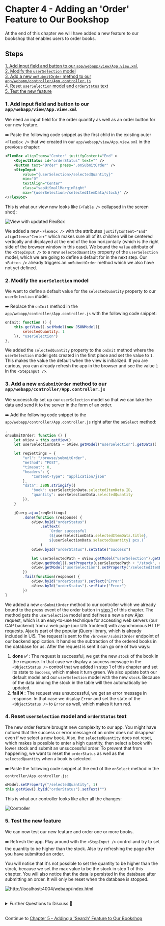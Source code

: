 # Chapter 4 - Adding an 'Order' Feature to Our Bookshop

At the end of this chapter we will have added a new feature to our bookshop that enables users to order books.

## Steps

[1. Add input field and button to our `app/webapp/view/App.view.xml`](#1-add-input-field-and-button-to-our-appwebappviewappviewxml)<br>
[2. Modify the `userSelection` model](#2-modify-the-userselection-model)<br>
[3. Add a new `onSubmitOrder` method to our `app/webapp/controller/App.controller.js`](#3-add-a-new-onsubmitorder-method-to-our-appwebappcontrollerappcontrollerjs)<br>
[4. Reset `userSelection` model and `orderStatus` text](#4-reset-userselection-model-and-orderstatus-text)<br>
[5. Test the new feature](#5-test-the-new-feature)<br>

### 1. Add input field and button to our `app/webapp/view/App.view.xml`

We need an input field for the order quantity as well as an order button for our new feature.

➡️ Paste the following code snippet as the first child in the existing outer `<FlexBox />` that we created in our `app/webapp/view/App.view.xml` in the previous chapter:

```xml
<FlexBox alignItems="Center" justifyContent="End" >
    <ObjectStatus id="orderStatus" text="" />
    <Button text="Order" press=".onSubmitOrder" />
    <StepInput
        value="{userSelection>/selectedQuantity}"
        min="0"
        textAlign="Center"
        class="sapUiSmallMarginRight"
        max="{userSelection>/selectedItemData/stock}" />                        
</FlexBox>
```

This is what our view now looks like (`<Table />` collapsed in the screen shot):

![View with updated FlexBox](/chapters/chapter04/chapter04-01.png)

We added a new `<FlexBox />` with the attributes `justifyContent="End" alignItems="Center"` which makes sure all of its children will be centered vertically and displayed at the end of the box horizontally (which is the right side of the browser window in this case). We bound the `value` attribute of the `<StepInput />` to a new `selectedQuantity` property of the `userSelection` model, which we are going to define a default for in the next step. Our `<Button />` already triggers an `onSubmitOrder` method which we also have not yet defined.

### 2. Modify the `userSelection` model

We want to define a default value for the `selectedQuantity` property to our `userSelection` model.

➡️ Replace the `onInit` method in the `app/webapp/controller/App.controller.js` with the following code snippet:

```javascript
onInit: function () {
    this.getView().setModel(new JSONModel({
        selectedQuantity: 1
    }), "userSelection")
},
```

We added the `selectedQuantity` property to the `onInit` method where the `userSelection` model gets created in the first place and set the value to `1`. This makes the value the default when the view is initialized. If you are curious, you can already refresh the app in the browser and see the value `1` in the `<StepInput />`.

### 3. Add a new `onSubmitOrder` method to our `app/webapp/controller/App.controller.js`

We successfully set up our `userSelection` model so that we can take the data and send it to the server in the form of an order. 

➡️ Add the following code snippet to the `app/webapp/controller/App.controller.js` right after the `onSelect` method:

```javascript
,
onSubmitOrder: function () {
    let oView = this.getView()
    let userSelectionData = oView.getModel("userSelection").getData()

    let reqSettings = {
        "url": "/browse/submitOrder",
        "method": "POST",
        "timeout": 0,
        "headers": {
            "Content-Type": "application/json"
        },
        "data": JSON.stringify({
            "book": userSelectionData.selectedItemData.ID,
            "quantity": userSelectionData.selectedQuantity
        }),
    }

    jQuery.ajax(reqSettings)
        .done(function (response) {
            oView.byId("orderStatus")
                .setText(
                    `Order successful 
                    (${userSelectionData.selectedItemData.title}, 
                    ${userSelectionData.selectedQuantity} pcs.)`
                )
            oView.byId("orderStatus").setState("Success")

            let userSelectedPath = oView.getModel("userSelection").getProperty("/selectedItemPath")
            oView.getModel().setProperty(userSelectedPath + "/stock", response.stock)
            oView.getModel("userSelection").setProperty("/selectedItemData/stock", response.stock) 
        })
        .fail(function(response) {
            oView.byId("orderStatus").setText("Error")
            oView.byId("orderStatus").setState("Error")
        })
}
```

We added a new `onSubmitOrder` method to our controller which we already bound to the press event of the order button in [step 1](/chapters/chapter04#1-add-input-field-and-button-to-our-appwebappviewappviewxml) of this chapter. The method gets the `userSelection` model and defines a new a new Ajax request, which is an easy-to-use technique for accessing web servers (our CAP backend) from a web page (our UI5 frontend) with asynchronous HTTP requests. Ajax is part of the popular jQuery library, which is already included in UI5. The request is sent to the `/browser/submitOrder` endpoint of our backend application. It handles the subtraction of the ordered books in the database for us. After the request is sent it can go one of two ways:
1. **done ✅** : The request is successful, we get the new `stock` of the book in the response. In that case we display a success message in the `<ObjectStatus />` control that we added in step 1 of this chapter and set its state to `Success`, which makes it turn green. We also update both our default model and our `userSelection` model with the new `stock`. Because of the data binding the stock in the table will then automatically be updated.
1. **fail ❌** : The request was unsuccessful, we get an error message in response. In that case we display `Error` and set the state of the  `<ObjectStatus />` to `Error` as well, which makes it turn red.

### 4. Reset `userSelection` model and `orderStatus` text

The new order feature brought new complexity to our app. You might have noticed that the success or error message of an order does not disappear even if we select a new book. Also, the `selectedQuantity` does not reset, which makes is possible to enter a high quantity, then select a book with lower stock and submit an unsuccessful order. To prevent that from happening, we want to reset the `orderStatus` as well as the `selectedQuantity` when a book is selected.

➡️ Paste the following code snippet at the end of the `onSelect` method in the `controller/App.controller.js`:

```javascript
oModel.setProperty("/selectedQuantity", 1)
this.getView().byId("orderStatus").setText("")
```

This is what our controller looks like after all the changes:

![Controller](/chapters/chapter04/chapter04-02.png)

### 5. Test the new feature

We can now test our new feature and order one or more books.

➡️ Refresh the app. Play around with the `<StepInput />` control and try to set the quantity to be higher than the stock. Also try refreshing the page after you have submitted an order.

You will notice that it's not possible to set the quantity to be higher than the stock, because we set the max value to be the stock in step 1 of this chapter. You will also notice that the data is persisted in the database after submitting an order. It will only be reset when the database is stopped.

![http://localhost:4004/webapp/index.html](/chapters/chapter04/chapter04-result.png)

<br>
<details><summary>Further Questions to Discuss 🤔</summary>

<br>

- What other options are there to send requests to the backend from your UI5 application?

</details>
<br>

Continue to [Chapter 5 - Adding a 'Search' Feature to Our Bookshop](/chapters/chapter05)
